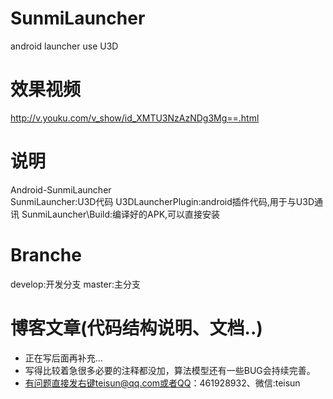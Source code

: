 # SunmiLauncher
android launcher use U3D

# 效果视频
http://v.youku.com/v_show/id_XMTU3NzAzNDg3Mg==.html

# 说明
Android-SunmiLauncher\
	SunmiLauncher\:U3D代码
	U3DLauncherPlugin\:android插件代码,用于与U3D通讯
	SunmiLauncher\Build\:编译好的APK,可以直接安装
	
# Branche
develop:开发分支
master:主分支

# 博客文章(代码结构说明、文档..)
+ 正在写后面再补充...
+ 写得比较着急很多必要的注释都没加，算法模型还有一些BUG会持续完善。
+ 有问题直接发右键teisun@qq.com或者QQ：461928932、微信:teisun